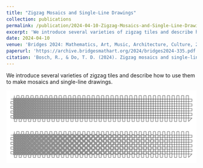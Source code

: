 ```yaml
---
title: "Zigzag Mosaics and Single-Line Drawings"
collection: publications
permalink: /publication/2024-04-10-Zigzag-Mosaics-and-Single-Line-Drawings
excerpt: 'We introduce several varieties of zigzag tiles and describe how to use them to make mosaics and single-line drawings.'
date: 2024-04-10
venue: 'Bridges 2024: Mathematics, Art, Music, Architecture, Culture, 2024'
paperurl: 'https://archive.bridgesmathart.org/2024/bridges2024-335.pdf'
citation: 'Bosch, R., & Do, T. D. (2024). Zigzag mosaics and single-line drawings. In Proceedings of Bridges 2024: Mathematics, Art, Music, Architecture, Culture (pp. 335-340). Bridges Math Art. https://archive.bridgesmathart.org/2024/bridges2024-335.pdf'
---
```


We introduce several varieties of zigzag tiles and describe how to use them to make mosaics and single-line drawings.

![Zigzag Waves](/images/zigzag_waves.png)